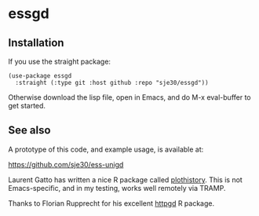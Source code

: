 # essgd

## Installation


If you use the straight package:
```
(use-package essgd
  :straight (:type git :host github :repo "sje30/essgd"))
```

Otherwise download the lisp file, open in Emacs, and do M-x
eval-buffer to get started.

## See also

A prototype of this code, and example usage, is available at:

<https://github.com/sje30/ess-unigd>

Laurent Gatto has written a nice R package called 
[plothistory](https://github.com/lgatto/plothistory).  This is not
Emacs-specific, and in my testing, works well remotely via TRAMP.

Thanks to Florian Rupprecht for his excellent
[httpgd](https://github.com/nx10/httpgd) R package.

